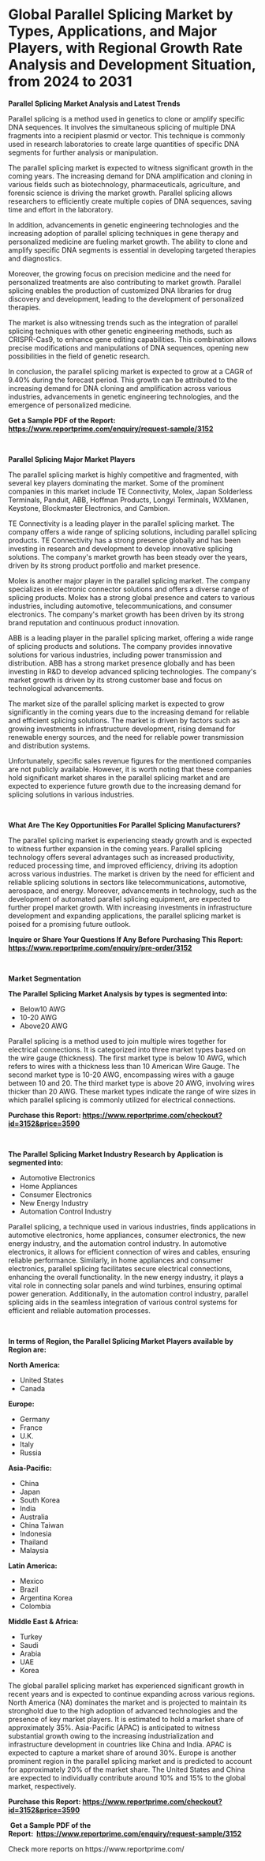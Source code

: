 <p><h1>Global Parallel Splicing Market by Types, Applications, and Major Players, with Regional Growth Rate Analysis and Development Situation, from 2024 to 2031</h1></p><p><strong>Parallel Splicing Market Analysis and Latest Trends</strong></p>
<p><p>Parallel splicing is a method used in genetics to clone or amplify specific DNA sequences. It involves the simultaneous splicing of multiple DNA fragments into a recipient plasmid or vector. This technique is commonly used in research laboratories to create large quantities of specific DNA segments for further analysis or manipulation.</p><p>The parallel splicing market is expected to witness significant growth in the coming years. The increasing demand for DNA amplification and cloning in various fields such as biotechnology, pharmaceuticals, agriculture, and forensic science is driving the market growth. Parallel splicing allows researchers to efficiently create multiple copies of DNA sequences, saving time and effort in the laboratory.</p><p>In addition, advancements in genetic engineering technologies and the increasing adoption of parallel splicing techniques in gene therapy and personalized medicine are fueling market growth. The ability to clone and amplify specific DNA segments is essential in developing targeted therapies and diagnostics.</p><p>Moreover, the growing focus on precision medicine and the need for personalized treatments are also contributing to market growth. Parallel splicing enables the production of customized DNA libraries for drug discovery and development, leading to the development of personalized therapies.</p><p>The market is also witnessing trends such as the integration of parallel splicing techniques with other genetic engineering methods, such as CRISPR-Cas9, to enhance gene editing capabilities. This combination allows precise modifications and manipulations of DNA sequences, opening new possibilities in the field of genetic research.</p><p>In conclusion, the parallel splicing market is expected to grow at a CAGR of 9.40% during the forecast period. This growth can be attributed to the increasing demand for DNA cloning and amplification across various industries, advancements in genetic engineering technologies, and the emergence of personalized medicine.</p></p>
<p><strong>Get a Sample PDF of the Report:&nbsp; <a href="https://www.reportprime.com/enquiry/request-sample/3152">https://www.reportprime.com/enquiry/request-sample/3152</a></strong></p>
<p>&nbsp;</p>
<p><strong>Parallel Splicing Major Market Players</strong></p>
<p><p>The parallel splicing market is highly competitive and fragmented, with several key players dominating the market. Some of the prominent companies in this market include TE Connectivity, Molex, Japan Solderless Terminals, Panduit, ABB, Hoffman Products, Longyi Terminals, WXManen, Keystone, Blockmaster Electronics, and Cambion. </p><p>TE Connectivity is a leading player in the parallel splicing market. The company offers a wide range of splicing solutions, including parallel splicing products. TE Connectivity has a strong presence globally and has been investing in research and development to develop innovative splicing solutions. The company's market growth has been steady over the years, driven by its strong product portfolio and market presence.</p><p>Molex is another major player in the parallel splicing market. The company specializes in electronic connector solutions and offers a diverse range of splicing products. Molex has a strong global presence and caters to various industries, including automotive, telecommunications, and consumer electronics. The company's market growth has been driven by its strong brand reputation and continuous product innovation.</p><p>ABB is a leading player in the parallel splicing market, offering a wide range of splicing products and solutions. The company provides innovative solutions for various industries, including power transmission and distribution. ABB has a strong market presence globally and has been investing in R&D to develop advanced splicing technologies. The company's market growth is driven by its strong customer base and focus on technological advancements.</p><p>The market size of the parallel splicing market is expected to grow significantly in the coming years due to the increasing demand for reliable and efficient splicing solutions. The market is driven by factors such as growing investments in infrastructure development, rising demand for renewable energy sources, and the need for reliable power transmission and distribution systems.</p><p>Unfortunately, specific sales revenue figures for the mentioned companies are not publicly available. However, it is worth noting that these companies hold significant market shares in the parallel splicing market and are expected to experience future growth due to the increasing demand for splicing solutions in various industries.</p></p>
<p>&nbsp;</p>
<p><strong>What Are The Key Opportunities For Parallel Splicing Manufacturers?</strong></p>
<p><p>The parallel splicing market is experiencing steady growth and is expected to witness further expansion in the coming years. Parallel splicing technology offers several advantages such as increased productivity, reduced processing time, and improved efficiency, driving its adoption across various industries. The market is driven by the need for efficient and reliable splicing solutions in sectors like telecommunications, automotive, aerospace, and energy. Moreover, advancements in technology, such as the development of automated parallel splicing equipment, are expected to further propel market growth. With increasing investments in infrastructure development and expanding applications, the parallel splicing market is poised for a promising future outlook.</p></p>
<p><strong>Inquire or Share Your Questions If Any Before Purchasing This Report: <a href="https://www.reportprime.com/enquiry/pre-order/3152">https://www.reportprime.com/enquiry/pre-order/3152</a></strong></p>
<p>&nbsp;</p>
<p><strong>Market Segmentation</strong></p>
<p><strong>The Parallel Splicing Market Analysis by types is segmented into:</strong></p>
<p><ul><li>Below10 AWG</li><li>10-20 AWG</li><li>Above20 AWG</li></ul></p>
<p><p>Parallel splicing is a method used to join multiple wires together for electrical connections. It is categorized into three market types based on the wire gauge (thickness). The first market type is below 10 AWG, which refers to wires with a thickness less than 10 American Wire Gauge. The second market type is 10-20 AWG, encompassing wires with a gauge between 10 and 20. The third market type is above 20 AWG, involving wires thicker than 20 AWG. These market types indicate the range of wire sizes in which parallel splicing is commonly utilized for electrical connections.</p></p>
<p><strong>Purchase this Report:&nbsp;<a href="https://www.reportprime.com/checkout?id=3152&price=3590">https://www.reportprime.com/checkout?id=3152&price=3590</a></strong></p>
<p>&nbsp;</p>
<p><strong>The Parallel Splicing Market Industry Research by Application is segmented into:</strong></p>
<p><ul><li>Automotive Electronics</li><li>Home Appliances</li><li>Consumer Electronics</li><li>New Energy Industry</li><li>Automation Control Industry</li></ul></p>
<p><p>Parallel splicing, a technique used in various industries, finds applications in automotive electronics, home appliances, consumer electronics, the new energy industry, and the automation control industry. In automotive electronics, it allows for efficient connection of wires and cables, ensuring reliable performance. Similarly, in home appliances and consumer electronics, parallel splicing facilitates secure electrical connections, enhancing the overall functionality. In the new energy industry, it plays a vital role in connecting solar panels and wind turbines, ensuring optimal power generation. Additionally, in the automation control industry, parallel splicing aids in the seamless integration of various control systems for efficient and reliable automation processes.</p></p>
<p>&nbsp;</p>
<p><strong>In terms of Region, the Parallel Splicing Market Players available by Region are:</strong></p>
<p>
    <p> <strong> North America: </strong>
        <ul>
            <li>United States</li>
            <li>Canada</li>
        </ul>
        </p> 
    <p> <strong> Europe: </strong>
        <ul>
            <li>Germany</li>
            <li>France</li>
            <li>U.K.</li>
            <li>Italy</li>
            <li>Russia</li>
        </ul>
        </p> 
    <p> <strong> Asia-Pacific: </strong>
        <ul>
            <li>China</li>
            <li>Japan</li>
            <li>South Korea</li>
            <li>India</li>
            <li>Australia</li>
            <li>China Taiwan</li>
            <li>Indonesia</li>
            <li>Thailand</li>
            <li>Malaysia</li>
        </ul>
        </p> 
    <p> <strong> Latin America: </strong>
        <ul>
            <li>Mexico</li>
            <li>Brazil</li>
            <li>Argentina Korea</li>
            <li>Colombia</li>
        </ul>
        </p> 
    <p> <strong> Middle East & Africa: </strong>
        <ul>
            <li>Turkey</li>
            <li>Saudi</li>
            <li>Arabia</li>
            <li>UAE</li>
            <li>Korea</li>
        </ul>
    </p>
    </p>
<p><p>The global parallel splicing market has experienced significant growth in recent years and is expected to continue expanding across various regions. North America (NA) dominates the market and is projected to maintain its stronghold due to the high adoption of advanced technologies and the presence of key market players. It is estimated to hold a market share of approximately 35%. Asia-Pacific (APAC) is anticipated to witness substantial growth owing to the increasing industrialization and infrastructure development in countries like China and India. APAC is expected to capture a market share of around 30%. Europe is another prominent region in the parallel splicing market and is predicted to account for approximately 20% of the market share. The United States and China are expected to individually contribute around 10% and 15% to the global market, respectively.</p></p>
<p><strong>Purchase this Report: <a href="https://www.reportprime.com/checkout?id=3152&price=3590">https://www.reportprime.com/checkout?id=3152&price=3590</a></strong></p>
<p>&nbsp;<strong>Get a Sample PDF of the Report:&nbsp;&nbsp;<a href="https://www.reportprime.com/enquiry/request-sample/3152">https://www.reportprime.com/enquiry/request-sample/3152</a></strong></p>
<p><strong></strong></p>
<p>Check more reports on https://www.reportprime.com/</p>